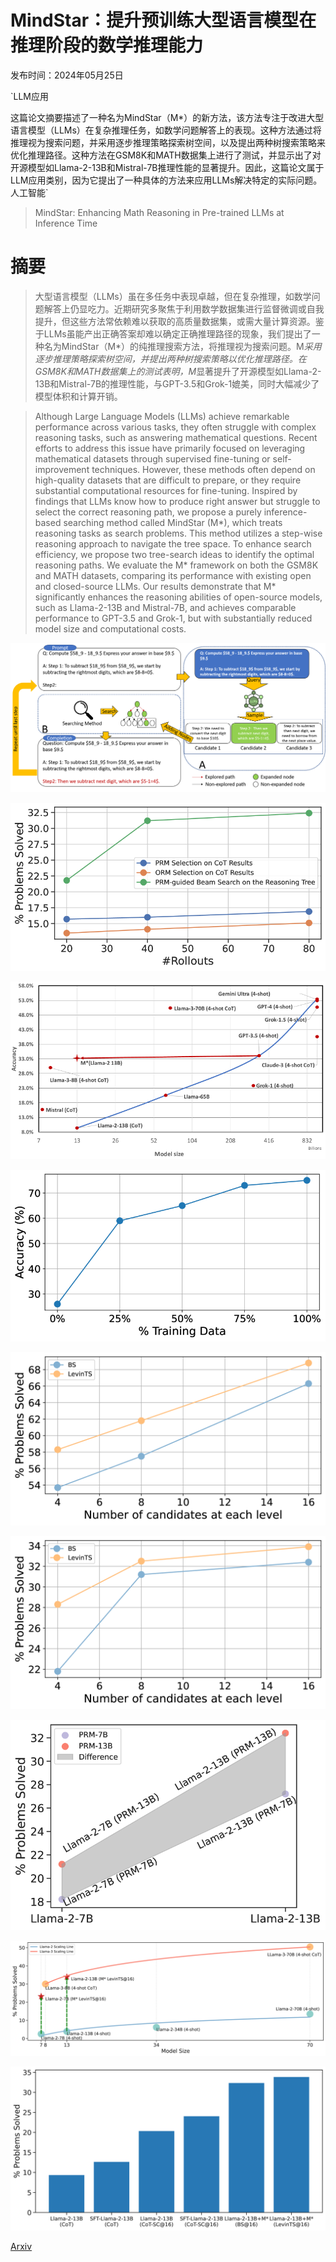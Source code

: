 # MindStar：提升预训练大型语言模型在推理阶段的数学推理能力

发布时间：2024年05月25日

`LLM应用

这篇论文摘要描述了一种名为MindStar（M*）的新方法，该方法专注于改进大型语言模型（LLMs）在复杂推理任务，如数学问题解答上的表现。这种方法通过将推理视为搜索问题，并采用逐步推理策略探索树空间，以及提出两种树搜索策略来优化推理路径。这种方法在GSM8K和MATH数据集上进行了测试，并显示出了对开源模型如Llama-2-13B和Mistral-7B推理性能的显著提升。因此，这篇论文属于LLM应用类别，因为它提出了一种具体的方法来应用LLMs解决特定的实际问题。` `人工智能`

> MindStar: Enhancing Math Reasoning in Pre-trained LLMs at Inference Time

# 摘要

> 大型语言模型（LLMs）虽在多任务中表现卓越，但在复杂推理，如数学问题解答上仍显吃力。近期研究多聚焦于利用数学数据集进行监督微调或自我提升，但这些方法常依赖难以获取的高质量数据集，或需大量计算资源。鉴于LLMs虽能产出正确答案却难以确定正确推理路径的现象，我们提出了一种名为MindStar（M*）的纯推理搜索方法，将推理视为搜索问题。M*采用逐步推理策略探索树空间，并提出两种树搜索策略以优化推理路径。在GSM8K和MATH数据集上的测试表明，M*显著提升了开源模型如Llama-2-13B和Mistral-7B的推理性能，与GPT-3.5和Grok-1媲美，同时大幅减少了模型体积和计算开销。

> Although Large Language Models (LLMs) achieve remarkable performance across various tasks, they often struggle with complex reasoning tasks, such as answering mathematical questions. Recent efforts to address this issue have primarily focused on leveraging mathematical datasets through supervised fine-tuning or self-improvement techniques. However, these methods often depend on high-quality datasets that are difficult to prepare, or they require substantial computational resources for fine-tuning. Inspired by findings that LLMs know how to produce right answer but struggle to select the correct reasoning path, we propose a purely inference-based searching method called MindStar (M*), which treats reasoning tasks as search problems. This method utilizes a step-wise reasoning approach to navigate the tree space. To enhance search efficiency, we propose two tree-search ideas to identify the optimal reasoning paths. We evaluate the M* framework on both the GSM8K and MATH datasets, comparing its performance with existing open and closed-source LLMs. Our results demonstrate that M* significantly enhances the reasoning abilities of open-source models, such as Llama-2-13B and Mistral-7B, and achieves comparable performance to GPT-3.5 and Grok-1, but with substantially reduced model size and computational costs.

![MindStar：提升预训练大型语言模型在推理阶段的数学推理能力](../../../paper_images/2405.16265/archi.png)

![MindStar：提升预训练大型语言模型在推理阶段的数学推理能力](../../../paper_images/2405.16265/x1.png)

![MindStar：提升预训练大型语言模型在推理阶段的数学推理能力](../../../paper_images/2405.16265/x2.png)

![MindStar：提升预训练大型语言模型在推理阶段的数学推理能力](../../../paper_images/2405.16265/x3.png)

![MindStar：提升预训练大型语言模型在推理阶段的数学推理能力](../../../paper_images/2405.16265/x4.png)

![MindStar：提升预训练大型语言模型在推理阶段的数学推理能力](../../../paper_images/2405.16265/x5.png)

![MindStar：提升预训练大型语言模型在推理阶段的数学推理能力](../../../paper_images/2405.16265/x6.png)

![MindStar：提升预训练大型语言模型在推理阶段的数学推理能力](../../../paper_images/2405.16265/x7.png)

![MindStar：提升预训练大型语言模型在推理阶段的数学推理能力](../../../paper_images/2405.16265/x8.png)

[Arxiv](https://arxiv.org/abs/2405.16265)